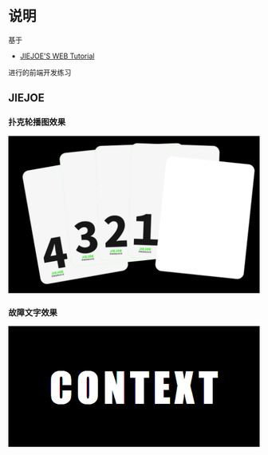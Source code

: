 # 说明

基于

- [JIEJOE'S WEB Tutorial](https://github.com/JIEJOE-WEB-Tutorial)

进行的前端开发练习

## JIEJOE

### 扑克轮播图效果

![扑克轮播图效果](./JIEJOE的练习/01-扑克轮播图效果/扑克轮播图效果.webp)

### 故障文字效果

![故障文字效果动画](./JIEJOE的练习/02-故障文字效果/故障文字效果动画.webp)
